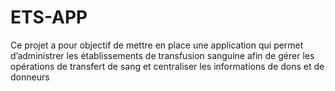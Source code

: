# ETS-APP
Ce projet a pour objectif de mettre en place une application qui permet d’administrer les établissements de transfusion sanguine afin de gérer les opérations de transfert de sang et centraliser les informations de dons et de donneurs
